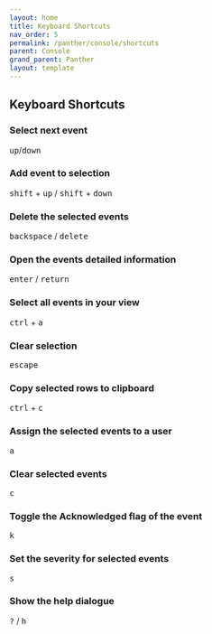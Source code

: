 ```yaml
---
layout: home
title: Keyboard Shortcuts
nav_order: 5
permalink: /panther/console/shortcuts
parent: Console
grand_parent: Panther
layout: template
---
```


## Keyboard Shortcuts

### Select next event

<kbd>up</kbd>/<kbd>down</kbd>


### Add event to selection

<kbd>shift</kbd> + <kbd>up</kbd> / <kbd>shift</kbd> + <kbd>down</kbd>


### Delete the selected events

<kbd>backspace</kbd> / <kbd>delete</kbd>


### Open the events detailed information

<kbd>enter</kbd> / <kbd>return</kbd> 


### Select all events in your view

<kbd>ctrl</kbd> + <kbd>a</kbd> 


### Clear selection

<kbd>escape</kbd>


### Copy selected rows to clipboard

<kbd>ctrl</kbd> + <kbd>c</kbd>


### Assign the selected events to a user

<kbd>a</kbd> 


### Clear selected events

<kbd>c</kbd>


### Toggle the Acknowledged flag of the event

<kbd>k</kbd>


### Set the severity for selected events

<kbd>s</kbd>


### Show the help dialogue

<kbd>?</kbd> / <kbd>h</kbd>
